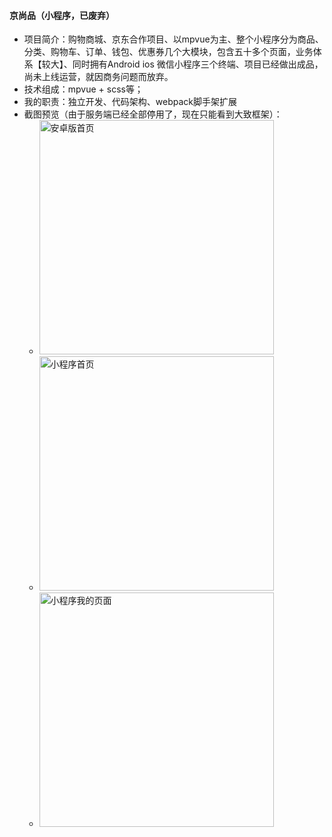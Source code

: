 #### 京尚品（小程序，已废弃）
+ 项目简介：购物商城、京东合作项目、以mpvue为主、整个小程序分为商品、分类、购物车、订单、钱包、优惠券几个大模块，包含五十多个页面，业务体系【较大】、同时拥有Android ios 微信小程序三个终端、项目已经做出成品，尚未上线运营，就因商务问题而放弃。
+ 技术组成：mpvue + scss等；
+ 我的职责：独立开发、代码架构、webpack脚手架扩展
+ 截图预览（由于服务端已经全部停用了，现在只能看到大致框架）：
   + <img src="http://cms-hdgg.jschengta.com/images/jsp-01.jpg" alt="安卓版首页" width="375px"/>
   + <img src="http://cms-hdgg.jschengta.com/images/jsp-02.jpg" alt="小程序首页" width="375px"/>
   + <img src="http://cms-hdgg.jschengta.com/images/jsp-03.jpg" alt="小程序我的页面" width="375px"/>

